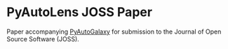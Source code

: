 PyAutoLens JOSS Paper
=====================

Paper accompanying [PyAutoGalaxy](https://github.com/rhayes777/PyAutoGalaxy) for submission to the Journal of Open Source 
Software (JOSS).